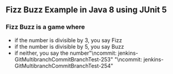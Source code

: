 ## Fizz Buzz Example in Java 8 using JUnit 5

### Fizz Buzz is a game where
- if the number is divisible by 3, you say Fizz
- if the number is divisible by 5, you say Buzz
- if neither, you say the number"\ncommit: jenkins-GitMultibranchCommitBranchTest-253" 
"\ncommit: jenkins-GitMultibranchCommitBranchTest-254" 
